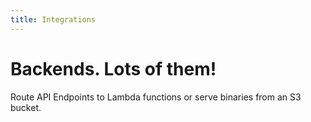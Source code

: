 ```yaml
---
title: Integrations
---
```


# Backends. Lots of them!

Route API Endpoints to Lambda functions or serve binaries from an S3 bucket.
